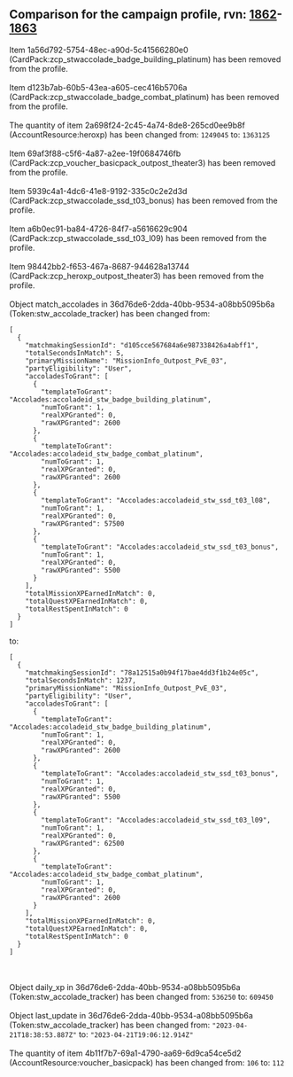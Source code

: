## Comparison for the campaign profile, rvn: [1862](https://github.com/PRO100KatYT/FortniteProfileRevisions/tree/main/profiles/campaign/1862%20campaign.json)-[1863](https://github.com/PRO100KatYT/FortniteProfileRevisions/tree/main/profiles/campaign/1863%20campaign.json)

Item 1a56d792-5754-48ec-a90d-5c41566280e0 (CardPack:zcp_stwaccolade_badge_building_platinum) has been removed from the profile.
<br><br>
Item d123b7ab-60b5-43ea-a605-cec416b5706a (CardPack:zcp_stwaccolade_badge_combat_platinum) has been removed from the profile.
<br><br>
The quantity of item 2a698f24-2c45-4a74-8de8-265cd0ee9b8f (AccountResource:heroxp) has been changed from: `1249045` to: `1363125`
<br><br>
Item 69af3f88-c5f6-4a87-a2ee-19f0684746fb (CardPack:zcp_voucher_basicpack_outpost_theater3) has been removed from the profile.
<br><br>
Item 5939c4a1-4dc6-41e8-9192-335c0c2e2d3d (CardPack:zcp_stwaccolade_ssd_t03_bonus) has been removed from the profile.
<br><br>
Item a6b0ec91-ba84-4726-84f7-a5616629c904 (CardPack:zcp_stwaccolade_ssd_t03_l09) has been removed from the profile.
<br><br>
Item 98442bb2-f653-467a-8687-944628a13744 (CardPack:zcp_heroxp_outpost_theater3) has been removed from the profile.
<br><br>
Object match_accolades in 36d76de6-2dda-40bb-9534-a08bb5095b6a (Token:stw_accolade_tracker) has been changed from:

```
[
  {
    "matchmakingSessionId": "d105cce567684a6e987338426a4abff1",
    "totalSecondsInMatch": 5,
    "primaryMissionName": "MissionInfo_Outpost_PvE_03",
    "partyEligibility": "User",
    "accoladesToGrant": [
      {
        "templateToGrant": "Accolades:accoladeid_stw_badge_building_platinum",
        "numToGrant": 1,
        "realXPGranted": 0,
        "rawXPGranted": 2600
      },
      {
        "templateToGrant": "Accolades:accoladeid_stw_badge_combat_platinum",
        "numToGrant": 1,
        "realXPGranted": 0,
        "rawXPGranted": 2600
      },
      {
        "templateToGrant": "Accolades:accoladeid_stw_ssd_t03_l08",
        "numToGrant": 1,
        "realXPGranted": 0,
        "rawXPGranted": 57500
      },
      {
        "templateToGrant": "Accolades:accoladeid_stw_ssd_t03_bonus",
        "numToGrant": 1,
        "realXPGranted": 0,
        "rawXPGranted": 5500
      }
    ],
    "totalMissionXPEarnedInMatch": 0,
    "totalQuestXPEarnedInMatch": 0,
    "totalRestSpentInMatch": 0
  }
]
```

to:

```
[
  {
    "matchmakingSessionId": "78a12515a0b94f17bae4dd3f1b24e05c",
    "totalSecondsInMatch": 1237,
    "primaryMissionName": "MissionInfo_Outpost_PvE_03",
    "partyEligibility": "User",
    "accoladesToGrant": [
      {
        "templateToGrant": "Accolades:accoladeid_stw_badge_building_platinum",
        "numToGrant": 1,
        "realXPGranted": 0,
        "rawXPGranted": 2600
      },
      {
        "templateToGrant": "Accolades:accoladeid_stw_ssd_t03_bonus",
        "numToGrant": 1,
        "realXPGranted": 0,
        "rawXPGranted": 5500
      },
      {
        "templateToGrant": "Accolades:accoladeid_stw_ssd_t03_l09",
        "numToGrant": 1,
        "realXPGranted": 0,
        "rawXPGranted": 62500
      },
      {
        "templateToGrant": "Accolades:accoladeid_stw_badge_combat_platinum",
        "numToGrant": 1,
        "realXPGranted": 0,
        "rawXPGranted": 2600
      }
    ],
    "totalMissionXPEarnedInMatch": 0,
    "totalQuestXPEarnedInMatch": 0,
    "totalRestSpentInMatch": 0
  }
]
```

<br><br>
Object daily_xp in 36d76de6-2dda-40bb-9534-a08bb5095b6a (Token:stw_accolade_tracker) has been changed from: `536250` to: `609450`
<br><br>
Object last_update in 36d76de6-2dda-40bb-9534-a08bb5095b6a (Token:stw_accolade_tracker) has been changed from: `"2023-04-21T18:38:53.887Z"` to: `"2023-04-21T19:06:12.914Z"`
<br><br>
The quantity of item 4b11f7b7-69a1-4790-aa69-6d9ca54ce5d2 (AccountResource:voucher_basicpack) has been changed from: `106` to: `112`
<br><br>
